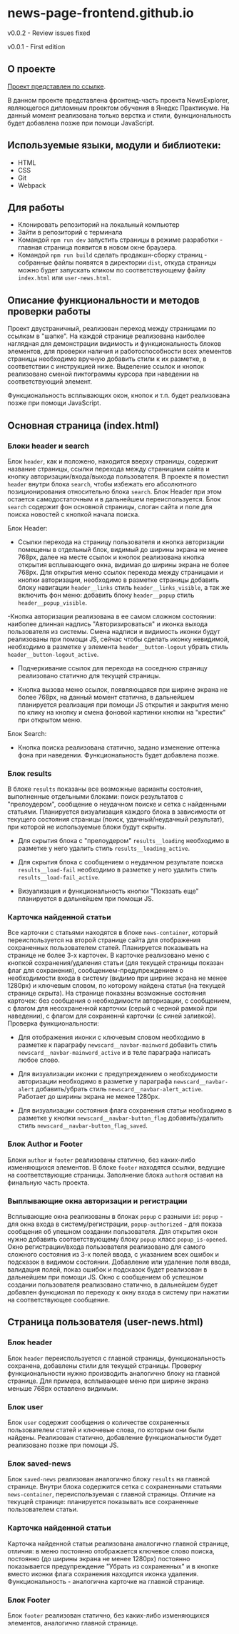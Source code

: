 # news-page-frontend.github.io

v0.0.2 - Review issues fixed

v0.0.1 - First edition

## О проекте

[Проект представлен по ссылке](https://konovaly4.github.io/news-page-frontend.github.io/). 

В данном проекте представлена фронтенд-часть проекта NewsExplorer, являющегося дипломным проектом обучения в Янедкс Практикуме. На данный момент реализована только верстка и стили, функциональность будет добавлена позже при помощи JavaScript.

## Используемые языки, модули и библиотеки:

- HTML
- CSS
- Git
- Webpack

## Для работы

- Клонировать репозиторий на локальный компьютер
- Зайти в репозиторий с терминала
- Командой `npm run dev` запустить страницы в режиме разработки - главная страница появится в новом окне браузера.
- Командой `npm run build` сделать продакшн-сборку страниц - собранные файлы появятся в директории `dist`, откуда страницы можно будет запускать кликом по соответствующему файлу `index.html` или `user-news.html`.

## Описание функциональности и методов проверки работы

Проект двустраничный, реализован переход между страницами по ссылкам в "шапке". На каждой странице реализована наиболее наглядная для демонстрации видимость и функциональность блоков элементов, для проверки наличия и работоспособности всех элементов страницы необходимо вручную добавить стили к их разметке, в соответствии с инструкцией ниже. Выделение ссылок и кнопок реализовано сменой пиктограммы курсора при наведении на соответствующий элемент.

Функциональность всплывающих окон, кнопок и т.п. будет реализована позже при помощи JavaScript.

## Основная страница (index.html)

### Блоки header и search

Блок `header`, как и положено, находится вверху страницы, содержит название страницы, ссылки перехода между страницами сайта и кнопку авторизации/входа/выхода пользователя. В проекте я поместил `header` внутри блока `search`, чтобы избежать его абсолютного позиционирования относительно блока `search`. Блок Header при этом остается самодостаточным и в дальнейшем переиспользуется. Блок `search` содержит фон основной страницы, слоган сайта и поле для поиска новостей с кнопкой начала поиска.

Блок Header:

- Ссылки перехода на страницу пользователя и кнопка авторизации помещены в отдельный блок, видимый до ширины экрана не менее 768рх, далее на месте ссылок и кнопок реализована кнопка открытия всплывающего окна, видимая до ширины экрана не более 768рх. Для открытия меню ссылок перехода между страницами и кнопки авторизации, необходимо в разметке страницы добавить блоку навигации `header__links` стиль `header__links_visible`, а так же включить фон меню: добавить блоку `header__popup` стиль `header__popup_visible`.

-Кнопка авторизации реализована в ее самом сложном состоянии: наиболее длинная надпись "Авторизироваться" и иконка выхода пользователя из системы. Смена надписи и видимость иконки будут реализованы при помощи JS, сейчас чтобы сделать иконку невидимой, необходимо в разметке у элемента `header__button-logout` убрать стиль `header__button-logout_active`.

- Подчеркивание ссылок для перехода на соседнюю страницу реализовано статично для текущей страницы.

- Кнопка вызова меню ссылок, появляющаяся при ширине экрана не более 768рх, на данный момент статична, в дальнейшем планируется реализация при помощи JS открытия и закрытия меню по клику на кнопку и смена фоновой картинки кнопки на "крестик" при открытом меню.

Блок Search:

- Кнопка поиска реализована статично, задано изменение оттенка фона при наведении. Функциональность будет добавлена позже.

### Блок results

В блоке `results` показаны все возможные варианты состояния, выполненные отдельными блоками: поиск результатов с "прелоудером", сообщение о неудачном поиске и сетка с найденными статьями. Планируется визуализация каждого блока в зависимости от текущего состояния страницы (поиск, удачный/неудачный результат), при которой не используемые блоки будут скрыты.

- Для скрытия блока с "прелоудером" `results__loading` необходимо в разметке у него удалить стиль `results__loading_active`.

- Для скрытия блока с сообщением о неудачном результате поиска `results__load-fail` необходимо в разметке у него удалить стиль `results__load-fail_active`.

- Визуализация и функциональность кнопки "Показать еще" планируется в дальнейшем при помощи JS.

### Карточка найденной статьи

Все карточки с статьями находятся в блоке `news-container`, который переиспользуется на второй странице сайта для отображения сохраненных пользователем статей. Планируется показывать на странице не более 3-х карточек. В карточке реализовано меню с кнопкой сохранения/удаления статьи (для текущей страницы показан флаг для сохранения), сообщением-предупреждением о необходимости входа в систему (видимо при ширине экрана не менее 1280рх) и ключевым словом, по которому найдена статья (на текущей странице скрыта). На странице показаны возможные состояния карточек: без сообщения о необходимости авторизации, с сообщением, с флагом для несохраненной карточки (серый с черной рамкой при наведении), с флагом для сохраненнй карточки (с синей заливкой).
Проверка функциональности:

- Для отображения иконки с ключевым словом необходимо в разметке к параграфу `newscard__navbar-mainword` добавить стиль `newscard__navbar-mainword_active` и в теле параграфа написать любое слово.

- Для визуализации иконки с предупреждением о необходимости авторизации необходимо в разметке у параграфа `newscard__navbar-alert` добавить/убрать стиль `newscard__navbar-alert_active`. Работает до ширины экрана не менее 1280рх.

- Для визуализации состояния флага сохранения статьи необходимо в разметке у кнопки `newscard__navbar-button_flag` добавить/удалить стиль `newscard__navbar-button_flag_saved`.

### Блок Author и Footer

Блоки `author` и `footer` реализованы статично, без каких-либо изменяющихся элементов. В блоке `footer` находятся ссылки, ведущие на соответствующие страницы. Заполнение блока `author`я оставил на финальную часть проекта.

### Выплывающие окна авторизации и регистрации

Всплывающие окна реализованы в блоках `popup` с разными `id`: `popup` - для окна входа в систему/регистрации, `popup-authorized` - для показа сообщения об упешном создании пользователя. Для открытия окон нужно добавить соответствующему блоку `popup` класс `popup_is-opened`. Окно регистрации/входа пользователя реализовано для самого сложного состояния из 3-х полей ввода, с указанием всех ошибок и подсказок в видимом состоянии. Добавление или удаление поля ввода, валидация полей, показ ошибок и подсказок будет реализован в дальнейшем при помощи JS. Окно с сообщением об успешном создании пользователя реализовано статично, в дальнейшем будет добавлен функционал по переходу к окну входа в систему при нажатии на соответствующее сообщение.

## Страница пользователя (user-news.html)

### Блок header

Блок `header` переиспользуется с главной страницы, функциональность сохранена, добавлены стили для текущей страницы. Проверку функциональности нужно производить аналогично блоку на главной странице. Для примера, всплывающее меню при ширине экрана меньше 768рх оставлено видимым.

### Блок user

Блок `user` содержит сообщения о количестве сохраненных пользователем статей и ключевые слова, по которым они были найдены. Реализован статично, добавление функциональности будет реализовано позже при помощи JS.

### Блок saved-news

Блок `saved-news` реализован аналогично блоку `results` на главной странице. Внутри блока содержится сетка с сохраненными статьями `news-container`, переиспользуемая с главной страницы. Отличие на текущей странице: планируется показывать все сохраненные пользователем статьи.

### Карточка найденной статьи

Карточка найденной статьи реализована аналогично главной странице, отличия: в меню постоянно отображается ключевое слово поиска, постоянно (до ширины экрана не менее 1280рх) постоянно показывается предупреждение "Убрать из сохраненных" и в кнопке вместо иконки флага сохранения находится иконка удаления. Функциональность - аналогична карточке на главной странице.

### Блок Footer

Блок `footer` реализован статично, без каких-либо изменяющихся элементов, аналогично главной странице.



